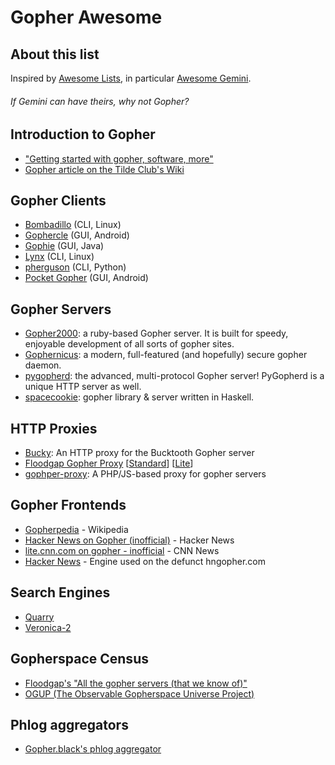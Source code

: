 
# Gopher Awesome

## About this list

Inspired by [Awesome Lists](https://github.com/sindresorhus/awesome#readme), in particular [Awesome Gemini](https://github.com/kr1sp1n/awesome-gemini).
###### If Gemini can have theirs, why not Gopher?

## Introduction to Gopher
- ["Getting started with gopher, software, more"](gopher://gopher.floodgap.com/1/gopher)
- [Gopher article on the Tilde Club's Wiki](https://tilde.club/wiki/gopher.html)

## Gopher Clients

- [Bombadillo](https://bombadillo.colorfield.space/) (CLI, Linux)
- [Gophercle](https://github.com/k1gen/gophercle) (GUI, Android)
- [Gophie](https://gophie.org/) (GUI, Java)
- [Lynx](https://lynx.invisible-island.net/) (CLI, Linux)
- [pherguson](https://github.com/olivierpilotte/pherguson) (CLI, Python)
- [Pocket Gopher](https://github.com/afonsotrepa/PocketGopher) (GUI, Android)

## Gopher Servers

- [Gopher2000](https://github.com/muffinista/gopher2000): a ruby-based Gopher server. It is built for speedy, enjoyable development of all sorts of gopher sites.
- [Gophernicus](https://github.com/gophernicus/gophernicus): a modern, full-featured (and hopefully) secure gopher daemon.
- [pygopherd](gopher://gopher.quux.org/1/devel/gopher/pygopherd): the advanced, multi-protocol Gopher server! PyGopherd is a unique HTTP server as well.
- [spacecookie](https://github.com/sternenseemann/spacecookie): gopher library & server written in Haskell.

## HTTP Proxies

- [Bucky](gopher://khzae.net/1/bucky):  An HTTP proxy for the Bucktooth Gopher server
- [Floodgap Gopher Proxy](https://gopher.floodgap.com/gopher) [[Standard](https://gopher.floodgap.com/gopher/gw)] [[Lite](https://gopher.floodgap.com/gopher/gw.lite)]
- [gophper-proxy](https://github.com/muffinista/gophper-proxy): A PHP/JS-based proxy for gopher servers

## Gopher Frontends
- [Gopherpedia](gopher://gopherpedia.com) - Wikipedia 
- [Hacker News on Gopher (inofficial)](gopher://codevoid.de/1/hn) - Hacker News
- [lite.cnn.com on gopher - inofficial](gopher://codevoid.de/1/cnn) - CNN News
- [Hacker News](https://github.com/michael-lazar/hn-gopher) - Engine used on the defunct hngopher.com

## Search Engines
- [Quarry](gopher://gopher.icu/1/quarry)
- [Veronica-2](gopher://gopher.floodgap.com/1/v2) 

## Gopherspace Census
- [Floodgap's "All the gopher servers (that we know of)"](gopher://gopher.floodgap.com/1/world)
- [OGUP (The Observable Gopherspace Universe Project)](gopher://gopher.viste.fr/ogup)

## Phlog aggregators

- [Gopher.black's phlog aggregator](gopher://gopher.black:70/1/moku-pona)

